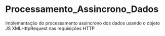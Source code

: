 # Processamento_Assincrono_Dados
 Implementação do processamento assincrono dos dados usando o objeto JS XMLHttpRequest nas requisições HTTP
